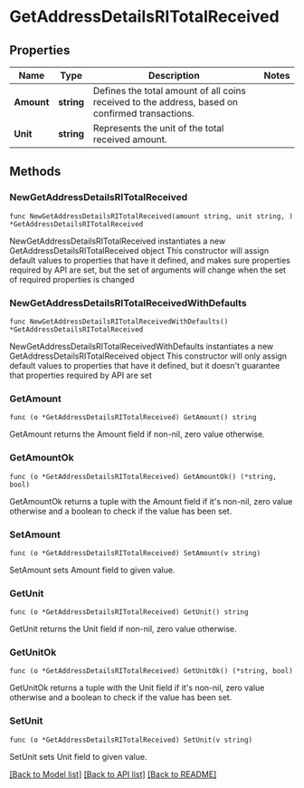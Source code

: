 # GetAddressDetailsRITotalReceived

## Properties

Name | Type | Description | Notes
------------ | ------------- | ------------- | -------------
**Amount** | **string** | Defines the total amount of all coins received to the address, based on confirmed transactions. | 
**Unit** | **string** | Represents the unit of the total received amount. | 

## Methods

### NewGetAddressDetailsRITotalReceived

`func NewGetAddressDetailsRITotalReceived(amount string, unit string, ) *GetAddressDetailsRITotalReceived`

NewGetAddressDetailsRITotalReceived instantiates a new GetAddressDetailsRITotalReceived object
This constructor will assign default values to properties that have it defined,
and makes sure properties required by API are set, but the set of arguments
will change when the set of required properties is changed

### NewGetAddressDetailsRITotalReceivedWithDefaults

`func NewGetAddressDetailsRITotalReceivedWithDefaults() *GetAddressDetailsRITotalReceived`

NewGetAddressDetailsRITotalReceivedWithDefaults instantiates a new GetAddressDetailsRITotalReceived object
This constructor will only assign default values to properties that have it defined,
but it doesn't guarantee that properties required by API are set

### GetAmount

`func (o *GetAddressDetailsRITotalReceived) GetAmount() string`

GetAmount returns the Amount field if non-nil, zero value otherwise.

### GetAmountOk

`func (o *GetAddressDetailsRITotalReceived) GetAmountOk() (*string, bool)`

GetAmountOk returns a tuple with the Amount field if it's non-nil, zero value otherwise
and a boolean to check if the value has been set.

### SetAmount

`func (o *GetAddressDetailsRITotalReceived) SetAmount(v string)`

SetAmount sets Amount field to given value.


### GetUnit

`func (o *GetAddressDetailsRITotalReceived) GetUnit() string`

GetUnit returns the Unit field if non-nil, zero value otherwise.

### GetUnitOk

`func (o *GetAddressDetailsRITotalReceived) GetUnitOk() (*string, bool)`

GetUnitOk returns a tuple with the Unit field if it's non-nil, zero value otherwise
and a boolean to check if the value has been set.

### SetUnit

`func (o *GetAddressDetailsRITotalReceived) SetUnit(v string)`

SetUnit sets Unit field to given value.



[[Back to Model list]](../README.md#documentation-for-models) [[Back to API list]](../README.md#documentation-for-api-endpoints) [[Back to README]](../README.md)


